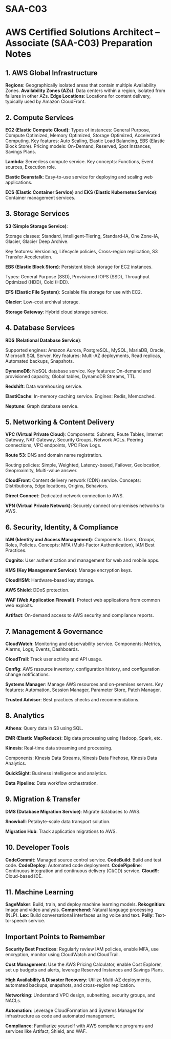 # SAA-C03
# AWS Certified Solutions Architect – Associate (SAA-C03) Preparation Notes

## 1. **AWS Global Infrastructure**
**Regions**:
Geographically isolated areas that contain multiple Availability Zones.
**Availability Zones (AZs)**: 
Data centers within a region, isolated from failures in other AZs.
**Edge Locations**:
Locations for content delivery, typically used by Amazon CloudFront.


## 2. **Compute Services**

**EC2 (Elastic Compute Cloud)**:
Types of instances: General Purpose, Compute Optimized, Memory Optimized, Storage Optimized, Accelerated Computing.
Key features: Auto Scaling, Elastic Load Balancing, EBS (Elastic Block Store).
Pricing models: On-Demand, Reserved, Spot Instances, Savings Plans.

**Lambda**: Serverless compute service. Key concepts: Functions, Event sources, Execution role.

**Elastic Beanstalk**: Easy-to-use service for deploying and scaling web applications.

**ECS (Elastic Container Service)** and **EKS (Elastic Kubernetes Service)**: Container management services.

## 3. **Storage Services**

**S3 (Simple Storage Service)**:

Storage classes: Standard, Intelligent-Tiering, Standard-IA, One Zone-IA, Glacier, Glacier Deep Archive.

Key features: Versioning, Lifecycle policies, Cross-region replication, S3 Transfer Acceleration.

**EBS (Elastic Block Store)**: Persistent block storage for EC2 instances.

Types: General Purpose (SSD), Provisioned IOPS (SSD), Throughput Optimized (HDD), Cold (HDD).

**EFS (Elastic File System)**: Scalable file storage for use with EC2.

**Glacier**: Low-cost archival storage.

**Storage Gateway**: Hybrid cloud storage service.

## 4. **Database Services**

**RDS (Relational Database Service)**:

Supported engines: Amazon Aurora, PostgreSQL, MySQL, MariaDB, Oracle, Microsoft SQL Server.
Key features: Multi-AZ deployments, Read replicas, Automated backups, Snapshots.

**DynamoDB**: NoSQL database service.
Key features: On-demand and provisioned capacity, Global tables, DynamoDB Streams, TTL.

**Redshift**: Data warehousing service.

**ElastiCache**: In-memory caching service.
Engines: Redis, Memcached.

**Neptune**: Graph database service.

## 5. **Networking & Content Delivery**

**VPC (Virtual Private Cloud)**:
Components: Subnets, Route Tables, Internet Gateway, NAT Gateway, Security Groups, Network ACLs.
Peering connections, VPC endpoints, VPC Flow Logs.

**Route 53**: DNS and domain name registration.

Routing policies: Simple, Weighted, Latency-based, Failover, Geolocation, Geoproximity, Multi-value answer.

**CloudFront**: Content delivery network (CDN) service.
Concepts: Distributions, Edge locations, Origins, Behaviors.

**Direct Connect**: Dedicated network connection to AWS.

**VPN (Virtual Private Network)**: Securely connect on-premises networks to AWS.

## 6. **Security, Identity, & Compliance**

**IAM (Identity and Access Management)**:
Components: Users, Groups, Roles, Policies.
Concepts: MFA (Multi-Factor Authentication), IAM Best Practices.

**Cognito**: User authentication and management for web and mobile apps.

**KMS (Key Management Service)**: Manage encryption keys.

**CloudHSM**: Hardware-based key storage.

**AWS Shield**: DDoS protection.

**WAF (Web Application Firewall)**: Protect web applications from common web exploits.

**Artifact**: On-demand access to AWS security and compliance reports.

## 7. **Management & Governance**

**CloudWatch**: Monitoring and observability service.
Components: Metrics, Alarms, Logs, Events, Dashboards.

**CloudTrail**: Track user activity and API usage.

**Config**: AWS resource inventory, configuration history, and configuration change notifications.

**Systems Manager**: Manage AWS resources and on-premises servers.
Key features: Automation, Session Manager, Parameter Store, Patch Manager.

**Trusted Advisor**: Best practices checks and recommendations.

## 8. **Analytics**

**Athena**: Query data in S3 using SQL.

**EMR (Elastic MapReduce)**: Big data processing using Hadoop, Spark, etc.

**Kinesis**: Real-time data streaming and processing.

Components: Kinesis Data Streams, Kinesis Data Firehose, Kinesis Data Analytics.

**QuickSight**: Business intelligence and analytics.

**Data Pipeline**: Data workflow orchestration.

## 9. **Migration & Transfer**

**DMS (Database Migration Service)**: Migrate databases to AWS.

**Snowball**: Petabyte-scale data transport solution.

**Migration Hub**: Track application migrations to AWS.

## 10. **Developer Tools**

**CodeCommit**: Managed source control service.
**CodeBuild**: Build and test code.
**CodeDeploy**: Automated code deployment.
**CodePipeline**: Continuous integration and continuous delivery (CI/CD) service.
**Cloud9**: Cloud-based IDE.

## 11. **Machine Learning**

**SageMaker**: Build, train, and deploy machine learning models.
**Rekognition**: Image and video analysis.
**Comprehend**: Natural language processing (NLP).
**Lex**: Build conversational interfaces using voice and text.
**Polly**: Text-to-speech service.

## Important Points to Remember
**Security Best Practices**: Regularly review IAM policies, enable MFA, use encryption, monitor using CloudWatch and CloudTrail.

**Cost Management**: Use the AWS Pricing Calculator, enable Cost Explorer, set up budgets and alerts, leverage Reserved Instances and Savings Plans.

**High Availability & Disaster Recovery**: Utilize Multi-AZ deployments, automated backups, snapshots, and cross-region replication.

**Networking**: Understand VPC design, subnetting, security groups, and NACLs.

**Automation**: Leverage CloudFormation and Systems Manager for infrastructure as code and automated management.

**Compliance**: Familiarize yourself with AWS compliance programs and services like Artifact, Shield, and WAF.








